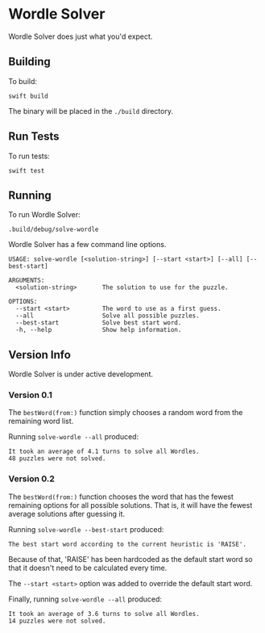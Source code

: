 # Wordle Solver

Wordle Solver does just what you'd expect.

## Building

To build:

```
swift build
```

The binary will be placed in the `./build` directory.

## Run Tests

To run tests:

```
swift test
```

## Running

To run Wordle Solver:

```
.build/debug/solve-wordle
```

Wordle Solver has a few command line options.

```
USAGE: solve-wordle [<solution-string>] [--start <start>] [--all] [--best-start]

ARGUMENTS:
  <solution-string>       The solution to use for the puzzle.

OPTIONS:
  --start <start>         The word to use as a first guess.
  --all                   Solve all possible puzzles.
  --best-start            Solve best start word.
  -h, --help              Show help information.
```

## Version Info

Wordle Solver is under active development.

### Version 0.1

The `bestWord(from:)` function simply chooses a random word from the remaining word list.

Running `solve-wordle --all` produced:

```
It took an average of 4.1 turns to solve all Wordles.
48 puzzles were not solved.
```

### Version 0.2

The `bestWord(from:)` function chooses the word that has the fewest remaining options for all
possible solutions.
That is, it will have the fewest average solutions after guessing it.

Running `solve-wordle --best-start` produced:

```
The best start word according to the current heuristic is 'RAISE'.
```

Because of that, 'RAISE' has been hardcoded as the default start word so that it doesn't need
to be calculated every time.

The `--start <start>` option was added to override the default start word.

Finally, running `solve-wordle --all` produced:

```
It took an average of 3.6 turns to solve all Wordles.
14 puzzles were not solved.
```
